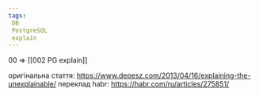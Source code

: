 ```yaml
---
tags:
 DB
 PostgreSQL
 explain
---
```


00 => [[002 PG explain]]

оригінальна стаття:  https://www.depesz.com/2013/04/16/explaining-the-unexplainable/
переклад habr: https://habr.com/ru/articles/275851/











